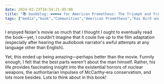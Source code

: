 ```yaml
---
date: 2024-02-23T18:54:21-05:00
title: "📚 bookblog: ❤️❤️❤️❤️❤️ for American Prometheus: The Triumph and Tragedy of J. Robert Oppenheimer, by Kai Bird and Martin J. Shermin"
tags: ["media","book","Communities","American Prometheus","Kai Bird and Martin J. Shermin","J. Robert Oppenheimer","Oppenheimer","Christopher Nolan","nuclear weapons","McCarthyism"]
---
```


I enjoyed Nolan's movie so much that I thought I ought to eventually read the book—yet, I couldn't imagine that it coule live up to the film adaptation (especially after hearing the audiobook narrator's awful attempts at any language other than English).

Yet, this ended up being amazing—perhaps better than the movie. Funnily enough, I felt that the best parts weren't about the man himself. Rather, his life provides fascinating insight into the existential horrors of nuclear weapons, the authoritarian impulses of McCarthy-era conservatism, and lots more besides. Lots to think about in this book!